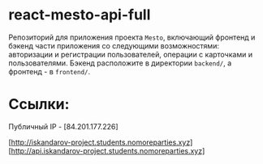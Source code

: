 # react-mesto-api-full 
Репозиторий для приложения проекта `Mesto`, включающий фронтенд и бэкенд части приложения со следующими возможностями: авторизации и регистрации пользователей, операции с карточками и пользователями. Бэкенд расположите в директории `backend/`, а фронтенд - в `frontend/`.  
 

# Ссылки:  
Публичный IP - [84.201.177.226]

[http://iskandarov-project.students.nomoreparties.xyz] 
[http://api.iskandarov-project.students.nomoreparties.xyz] 